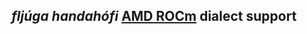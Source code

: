 ## *fljúga handahófi* [AMD ROCm](https://www.amd.com/en/products/software/rocm.html) dialect support 

